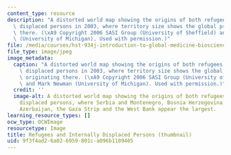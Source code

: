 ```yaml
---
content_type: resource
description: "A distorted world map showing the origins of both refugees and internally\
  \ displaced persons in 2003, where territory size shows the global proportion originating\
  \ there. (\xA9 Copyright 2006 SASI Group (University of Sheffield) and Mark Newman\
  \ (University of Michigan). Used with permission.)"
file: /media/courses/hst-934j-introduction-to-global-medicine-bioscience-technologies-disparities-strategies-spring-2010/9f3f4ad26a026959801ca096b1189405_hst-934js10-th.jpg
file_type: image/jpeg
image_metadata:
  caption: "A distorted world map showing the origins of both refugees and internally\
    \ displaced persons in 2003, where territory size shows the global proportion\
    \ originating there. (\xA9 Copyright 2006 SASI Group (University of Sheffield)\
    \ and Mark Newman (University of Michigan). Used with permission.)"
  credit: ''
  image-alt: A distorted world map showing the origins of both refugees and internally
    displaced persons, where Serbia and Montenegro, Bosnia Herzegovina, Iraq, Afghanistan,
    Azerbaijan, the Gaza Strip and the West Bank appear the largest.
learning_resource_types: []
ocw_type: OCWImage
resourcetype: Image
title: Refugees and Internally Displaced Persons (thumbnail)
uid: 9f3f4ad2-6a02-6959-801c-a096b1189405
---
```

